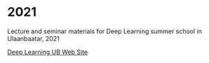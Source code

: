 # 2021
Lecture and seminar materials for Deep Learning summer school in Ulaanbaatar, 2021

[Deep Learning UB Web Site](https://sites.google.com/view/dlub)

